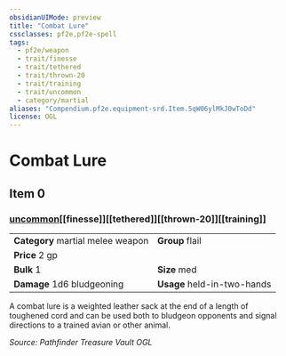 ```yaml
---
obsidianUIMode: preview
title: "Combat Lure"
cssclasses: pf2e,pf2e-spell
tags:
  - pf2e/weapon
  - trait/finesse
  - trait/tethered
  - trait/thrown-20
  - trait/training
  - trait/uncommon
  - category/martial
aliases: "Compendium.pf2e.equipment-srd.Item.5qW06ylMkJ0wToDd"
license: OGL
---
```

# Combat Lure
## Item 0
### [uncommon](uncommon "Uncommon Rarity Trait")[[finesse]][[tethered]][[thrown-20]][[training]]

|  |  |
| -- | -- |
| **Category** martial melee weapon | **Group** flail |
| **Price** 2 gp |  |
| **Bulk** 1 | **Size** med |
| **Damage** 1d6 bludgeoning  | **Usage** held-in-two-hands |



A combat lure is a weighted leather sack at the end of a length of toughened cord and can be used both to bludgeon opponents and signal directions to a trained avian or other animal.

*Source: Pathfinder Treasure Vault*
*OGL*